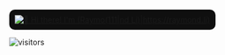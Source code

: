 [<img src="https://raw.githubusercontent.com/Raymo111/Raymo111/master/intro.gif"  
alt="👋 Hi there! I'm (Raymo(111|nd Li)|https://raymond.li)" 
title="👋 Hi there! I'm (Rahul Baishnab(111|nd Li)|https://raymond.li)" 
style="background-color:#0f0f0f; padding:10px; border-radius:10px;"/>](https://raymond.li/)





![visitors](https://vbr.nathanchung.dev/badge?page_id=Raymo111.Raymo111&color=00cf00)


